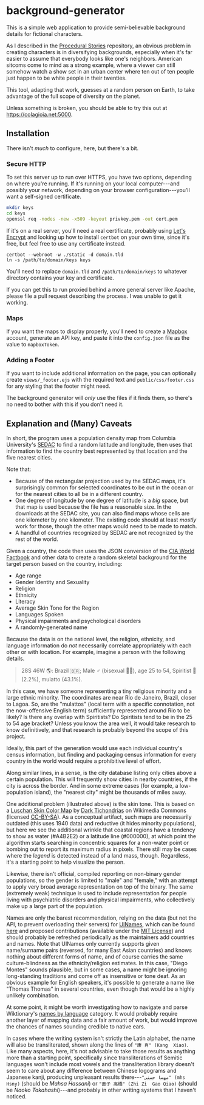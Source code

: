 # background-generator

This is a simple web application to provide semi-believable background details for fictional characters.

As I described in the [Procedural Stories](https://github.com/jcolag/ProceduralStories) repository, an obvious problem in creating characters is in diversifying backgrounds, especially when it's far easier to assume that everybody looks like one's neighbors.  American sitcoms come to mind as a strong example, where a viewer can still somehow watch a show set in an urban center where ten out of ten people just happen to be white people in their twenties.

This tool, adapting that work, guesses at a random person on Earth, to take advantage of the full scope of diversity on the planet.

Unless something is broken, you should be able to try this out at <https://colagioia.net:5000>.

## Installation

There isn't *much* to configure, here, but there's a bit.

### Secure HTTP

To set this server up to run over HTTPS, you have two options, depending on where you're running.  If it's running on your local computer---and possibly your network, depending on your browser configuration---you'll want a self-signed certificate.

```sh
mkdir keys
cd keys
openssl req -nodes -new -x509 -keyout privkey.pem -out cert.pem
```

If it's on a real server, you'll need a real certificate, probably using [Let's Encrypt](https://letsencrypt.org/) and looking up how to install `certbot` on your own time, since it's free, but feel free to use any certificate instead.

```
certbot --webroot -w ./static -d domain.tld
ln -s /path/to/domain/keys keys
```

You'll need to replace `domain.tld` and `/path/to/domain/keys` to whatever directory contains your key and certificate.

If you can get this to run proxied behind a more general server like Apache, please file a pull request describing the process.  I was unable to get it working.

### Maps

If you want the maps to display properly, you'll need to create a [Mapbox](https://www.mapbox.com/) account, generate an API key, and paste it into the `config.json` file as the value to `mapboxToken`.

### Adding a Footer

If you want to include additional information on the page, you can optionally create `views/_footer.ejs` with the required text and `public/css/footer.css` for any styling that the footer might need.

The background generator will *only* use the files if it finds them, so there's no need to bother with this if you don't need it.

## Explanation and (Many) Caveats

In short, the program uses a population density map from Columbia University's [SEDAC](http://sedac.ciesin.columbia.edu/data/set/gpw-v4-population-density-rev10/data-download) to find a random latitude and longitude, then uses that information to find the country best represented by that location and the five nearest cities.

Note that:

 * Because of the rectangular projection used by the SEDAC maps, it's surprisingly common for selected coordinates to be out in the ocean or for the nearest cities to all be in a different country.
 * One degree of longitude by one degree of latitude is a *big* space, but that map is used because the file has a reasonable size.  In the downloads at the SEDAC site, you can also find maps whose cells are one kilometer by one kilometer.  The existing code should at least *mostly* work for those, though the other maps would need to be made to match.
 * A handful of countries recognized by SEDAC are not recognized by the rest of the world.

Given a country, the code then uses the JSON conversion of the [CIA World Factbook](https://github.com/iancoleman/cia_world_factbook_api) and other data to create a random skeletal background for the target person based on the country, including:

 * Age range
 * Gender Identity and Sexuality
 * Religion
 * Ethnicity
 * Literacy
 * Average Skin Tone for the Region
 * Languages Spoken
 * Physical impairments and psychological disorders
 * A randomly-generated name

Because the data is on the national level, the religion, ethnicity, and language information do *not* necessarily correlate appropriately with each other or with location.  For example, imagine a person with the following details.

 > 28S 46W 🌎: Brazil 🇧🇷; Male ♂ (bisexual 🏳️‍🌈), age 25 to 54, Spiritist 👻 (2.2%), mulatto (43.1%).

In this case, we have someone representing a tiny religious minority and a large ethnic minority.  The coordinates are near Rio de Janeiro, Brazil, closer to Lagoa.  So, are the "mulattos" (local term with a specific connotation, not the now-offensive English term) sufficiently represented around Rio to be likely?  Is there any overlap with Spiritists?  Do Spiritists tend to be in the 25 to 54 age bracket?  Unless you know the area well, it would take research to know definitively, and that research is probably beyond the scope of this project.

Ideally, this part of the generation would use each individual country's census information, but finding and packaging census information for every country in the world would require a prohibitive level of effort.

Along similar lines, in a sense, is the city database listing only cities above a certain population.  This will frequently show cities in nearby countries, if the city is across the border.  And in some extreme cases (for example, a low-population island), the "nearest city" might be thousands of miles away.

One additional problem (illustrated above) is the skin tone.  This is based on a [Luschan Skin Color Map](https://commons.wikimedia.org/wiki/Category:Human_skin_color#/media/File:Unlabeled_Renatto_Luschan_Skin_color_map.png) by [Dark Tichondrias](https://en.wikipedia.org/wiki/User:Dark_Tichondrias) on Wikimedia Commons (licensed [CC-BY-SA](http://creativecommons.org/licenses/by-sa/3.0/)).  As a conceptual artifact, such maps are necessarily outdated (this uses 1940 data) and reductive (it hides minority populations), but here we see the additional wrinkle that coastal regions have a tendency to show as water (#A4B2E2) or a latitude line (#000000), at which point the algorithm starts searching in concentric squares for a non-water point or bombing out to report its maximum radius in pixels.  There still may be cases where the *legend* is detected instead of a land mass, though.  Regardless, it's a starting point to help visualize the person.

Likewise, there isn't official, compiled reporting on non-binary gender populations, so the gender is limited to "male" and "female," with an attempt to apply very broad average representation on top of the binary.  The same (extremely weak) technique is used to include representation for people living with psychiatric disorders and physical impairments, who collectively make up a large part of the population.

Names are only the barest recommendation, relying on the data (but not the API, to prevent overloading their servers) for [UINames](https://uinames.com/), which can be found [here](https://raw.githubusercontent.com/thm/uinames/master/names.json) and proposed contributions (available under the [MIT License](https://opensource.org/licenses/MIT)) and should probably be refreshed periodically as the maintainers add countries and names.  Note that UINames only currently supports given name/surname pairs (reversed, for many East Asian countries) and knows nothing about different forms of name, and of course carries the same culture-blindness as the ethnicity/religion estimates.  In this case, "Diego Montes" sounds plausible, but in some cases, a name might be ignoring long-standing traditions and come off as insensitive or tone deaf.  As an obvious example for English speakers, it's possible to generate a name like "Thomas Thomas" in several countries, even though that would be a highly unlikely combination.

At some point, it might be worth investigating how to navigate and parse Wiktionary's [names by language](https://en.wiktionary.org/wiki/Category:Names_subcategories_by_language) category.  It would probably require another layer of mapping data and a fair amount of work, but would improve the chances of names sounding credible to native ears.

In cases where the writing system isn't strictly the Latin alphabet, the name will also be transliterated, shown along the lines of `"康 肖" (Kang  Xiao)`.  Like many aspects, here, it's not advisable to take those results as anything more than a starting point, specifically since transliterations of Semitic languages won't include most vowels and the transliteration library doesn't seem to care about any difference between Chinese logograms and Japanese kanji, producing unpleasant results there---`"مهسا حسنی" (mhs Hsny)` (should be *Mahsa Hassani*) or `"直子 高橋" (Zhi Zi  Gao Qiao)` (should be *Naoko Takahashi*)---and probably in other writing systems that I haven't noticed.
